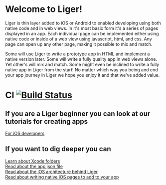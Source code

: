 # Welcome to Liger!

Liger is thin layer added to iOS or Android to enabled developing using both native code and in web views. In it's most basic form it's a series of pages displayed in an app. Each individual page can be implemented either using native code or inside of a web view using javascript, html, and css. Any page can open up any other page, making it possible to mix and match.

Some will use Liger to write a prototype app in HTML and implement a native version later. Some will write a fully quality app in web views alone. Yet other's will mix and match. Some might even be inclined to write a fully native app in Liger from the start! No matter which way you being and end your app journey in Liger we hope you enjoy it and that we've added value.

# CI [![Build Status](https://api.travis-ci.org/reachlocal/liger-ios.png)](https://travis-ci.org/reachlocal/liger-ios)

## If you are a Liger beginner you can look at our tutorials for creating apps

[For iOS developers](https://github.com/reachlocal/liger/wiki/Create-an-iOS-app) <br />

## If you want to dig deeper you can

[Learn about Xcode folders](https://github.com/reachlocal/liger/wiki/Xcode-Folders) <br />
[Read about the app.json file](https://github.com/reachlocal/liger/wiki/app.json) <br />
[Read about the iOS architecture behind Liger]() <br />
[Read about writing native iOS pages to add to your app](https://github.com/reachlocal/liger/wiki/Custom-iOS-pages) <br />
